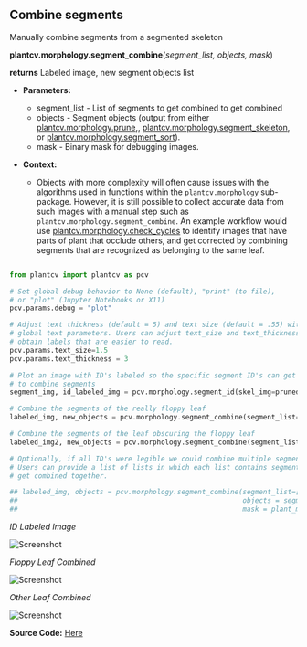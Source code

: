 ## Combine segments 

Manually combine segments from a segmented skeleton 

**plantcv.morphology.segment_combine**(*segment_list, objects, mask*)

**returns** Labeled image, new segment objects list 

- **Parameters:**
    - segment_list - List of segments to get combined to get combined
    - objects - Segment objects (output from either [plantcv.morphology.prune](prune.md),,
    [plantcv.morphology.segment_skeleton](segment_skeleton.md), or
    [plantcv.morphology.segment_sort](segment_sort.md)).
    - mask - Binary mask for debugging images.

- **Context:**
    - Objects with more complexity will often cause issues with the algorithms used in functions within the 
    `plantcv.morphology` sub-package. However, it is still possible to collect accurate data from such images
    with a manual step such as `plantcv.morphology.segment_combine`. An example workflow would use 
    [plantcv.morphology.check_cycles](check_cycles.md) to identify images that have parts of plant that occlude 
    others, and get corrected by combining segments that are recognized as belonging to the same leaf. 


```python

from plantcv import plantcv as pcv

# Set global debug behavior to None (default), "print" (to file), 
# or "plot" (Jupyter Notebooks or X11)
pcv.params.debug = "plot"

# Adjust text thickness (default = 5) and text size (default = .55) with the 
# global text parameters. Users can adjust text_size and text_thickness to 
# obtain labels that are easier to read. 
pcv.params.text_size=1.5
pcv.params.text_thickness = 3

# Plot an image with ID's labeled so the specific segment ID's can get used
# to combine segments 
segment_img, id_labeled_img = pcv.morphology.segment_id(skel_img=pruned_img, objects=segment_objects, mask=mask)

# Combine the segments of the really floppy leaf
labeled_img, new_objects = pcv.morphology.segment_combine(segment_list=[12,6], objects=segment_objects, mask=mask)

# Combine the segments of the leaf obscuring the floppy leaf 
labeled_img2, new_objects = pcv.morphology.segment_combine(segment_list=[7,6], objects=new_objects, mask=mask)

# Optionally, if all ID's were legible we could combine multiple segments in one step. 
# Users can provide a list of lists in which each list contains segments that should 
# get combined together.  

## labeled_img, objects = pcv.morphology.segment_combine(segment_list=[[12,6,3], [11,10]],
##                                                       objects = segment_objects,
##                                                       mask = plant_mask)    

```

*ID Labeled Image*

![Screenshot](img/documentation_images/combine_segments/labeled_ids_img.jpg)

*Floppy Leaf Combined*

![Screenshot](img/documentation_images/combine_segments/combined_img.jpg)

*Other Leaf Combined*

![Screenshot](img/documentation_images/combine_segments/combined2_img.jpg)

**Source Code:** [Here](https://github.com/danforthcenter/plantcv/blob/main/plantcv/plantcv/morphology/segment_combine.py)
